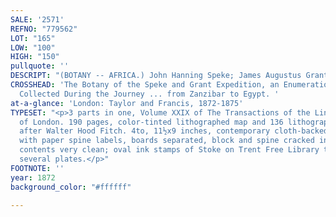```yaml
---
SALE: '2571'
REFNO: "779562"
LOT: "165"
LOW: "100"
HIGH: "150"
pullquote: ''
DESCRIPT: "(BOTANY -- AFRICA.) John Hanning Speke; James Augustus Grant."
CROSSHEAD: 'The Botany of the Speke and Grant Expedition, an Enumeration of the Plants
  Collected During the Journey ... from Zanzibar to Egypt. '
at-a-glance: 'London: Taylor and Francis, 1872-1875'
TYPESET: "<p>3 parts in one, Volume XXIX of The Transactions of the Linnean Society
  of London. 190 pages, color-tinted lithographed map and 136 lithographed plates
  after Walter Hood Fitch. 4to, 11½x9 inches, contemporary cloth-backed plain boards
  with paper spine labels, boards separated, block and spine cracked into three sections;
  contents very clean; oval ink stamps of Stoke on Trent Free Library to prelims and
  several plates.</p>"
FOOTNOTE: ''
year: 1872
background_color: "#ffffff"

---
```


